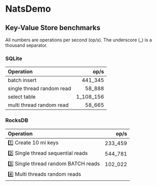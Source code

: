# NatsDemo

## Key-Value Store benchmarks

All numbers are operations per second (op/s).
The underscore (_) is a thousand separator.

### SQLite

| Operation                 |      op/s |
|:--------------------------|----------:|
| batch insert              |   441_345 |
| single thread random read |    58_888 |
| select table              | 1_108_156 |
| multi thread random read  |    58_665 |

### RocksDB
| Operation                            |    op/s |
|:-------------------------------------|--------:|
| 1️⃣ Create 10 mi keys                | 233_459 |
| 2️⃣ Single thread sequential reads   | 544_781 |
| 3️⃣ Single thread random BATCH reads | 102_022 |
| 4️⃣ Multi threads random reads |